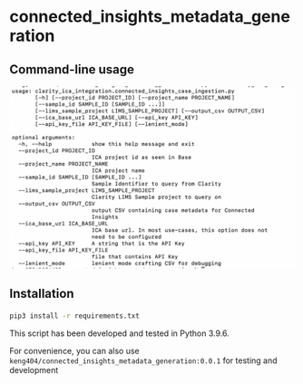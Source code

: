 # connected_insights_metadata_generation

## Command-line usage

![Image](https://github.com/keng404/connected_insights_metadata_generation/blob/main/script_usage_help.png)

## Installation

``` bash
pip3 install -r requirements.txt
```

This script has been developed and tested in Python 3.9.6.

For convenience, you can also use ```keng404/connected_insights_metadata_generation:0.0.1``` for testing and development